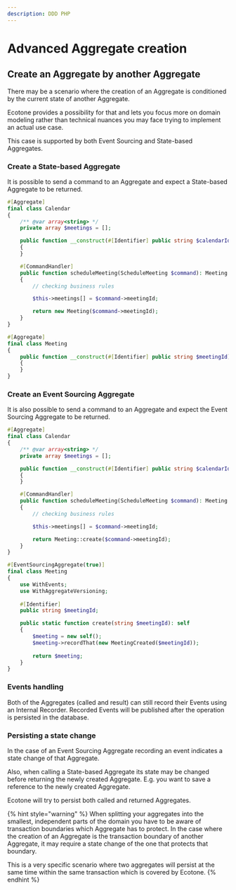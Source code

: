 ```yaml
---
description: DDD PHP
---
```


# Advanced Aggregate creation

## Create an Aggregate by another Aggregate

There may be a scenario where the creation of an Aggregate is conditioned by the current state of another Aggregate.&#x20;

Ecotone provides a possibility for that and lets you focus more on domain modeling rather than technical nuances you may face trying to implement an actual use case.&#x20;

This case is supported by both Event Sourcing and State-based Aggregates.

### Create a State-based Aggregate

It is possible to send a command to an Aggregate and expect a State-based Aggregate to be returned.

```php
#[Aggregate]
final class Calendar
{
    /** @var array<string> */
    private array $meetings = [];

    public function __construct(#[Identifier] public string $calendarId) 
    {
    }

    #[CommandHandler]
    public function scheduleMeeting(ScheduleMeeting $command): Meeting
    {
        // checking business rules

        $this->meetings[] = $command->meetingId;

        return new Meeting($command->meetingId);
    }
}

#[Aggregate]
final class Meeting
{
    public function __construct(#[Identifier] public string $meetingId) 
    {
    }
}
```

### Create an Event Sourcing Aggregate

It is also possible to send a command to an Aggregate and expect the Event Sourcing Aggregate to be returned.

```php
#[Aggregate]
final class Calendar
{
    /** @var array<string> */
    private array $meetings = [];

    public function __construct(#[Identifier] public string $calendarId) 
    {
    }

    #[CommandHandler]
    public function scheduleMeeting(ScheduleMeeting $command): Meeting
    {
        // checking business rules

        $this->meetings[] = $command->meetingId;

        return Meeting::create($command->meetingId);
    }
}

#[EventSourcingAggregate(true)]
final class Meeting
{
    use WithEvents;
    use WithAggregateVersioning;
    
    #[Identifier]
    public string $meetingId;

    public static function create(string $meetingId): self
    {
        $meeting = new self();
        $meeting->recordThat(new MeetingCreated($meetingId));
        
        return $meeting;
    }
}
```

### Events handling

Both of the Aggregates (called and result) can still record their Events using an Internal Recorder. Recorded Events will be published after the operation is persisted in the database.

### Persisting a state change

In the case of an Event Sourcing Aggregate recording an event indicates a state change of that Aggregate.

Also, when calling a State-based Aggregate its state may be changed before returning the newly created Aggregate. E.g. you want to save a reference to the newly created Aggregate.

Ecotone will try to persist both called and returned Aggregates.

{% hint style="warning" %}
When splitting your aggregates into the smallest, independent parts of the domain you have to be aware of transaction boundaries which Aggregate has to protect. In the case where the creation of an Aggregate is the transaction boundary of another Aggregate, it may require a state change of the one that protects that boundary.&#x20;

This is a very specific scenario where two aggregates will persist at the same time within the same transaction which is covered by Ecotone.
{% endhint %}
